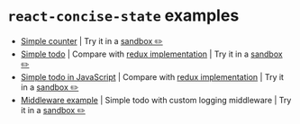 # `react-concise-state` examples

* [Simple counter](/examples/counter) | Try it in a [sandbox ✏️](https://codesandbox.io/s/github/minajevs/react-concise-state/tree/master/examples/counter)
* [Simple todo](/examples/todo) | Compare with [redux implementation](https://redux.js.org/basics/example) | Try it in a [sandbox ✏️](https://codesandbox.io/s/github/minajevs/react-concise-state/tree/master/examples/todo)
* [Simple todo in JavaScript](/examples/todo-javascript) | Compare with [redux implementation](https://redux.js.org/basics/example) | Try it in a [sandbox ✏️](https://codesandbox.io/s/github/minajevs/react-concise-state/tree/master/examples/todo-javascript)
* [Middleware example](/examples/middleware) | Simple todo with custom logging middleware | Try it in a [sandbox ✏️](https://codesandbox.io/s/github/minajevs/react-concise-state/tree/master/examples/middleware)